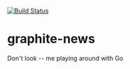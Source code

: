 [![Build Status](https://travis-ci.org/ojilles/graphite-news.svg?branch=master)](https://travis-ci.org/ojilles/graphite-news)

graphite-news
=============

Don't look -- me playing around with Go
